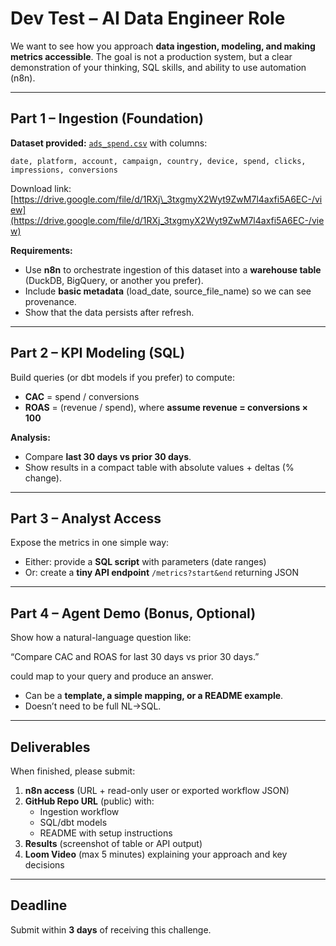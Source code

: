# **Dev Test – AI Data Engineer Role**

We want to see how you approach **data ingestion, modeling, and making metrics accessible**. The goal is not a production system, but a clear demonstration of your thinking, SQL skills, and ability to use automation (n8n).

---

## **Part 1 – Ingestion (Foundation)**

**Dataset provided:** [`ads_spend.csv`](https://drive.google.com/file/d/1RXj_3txgmyX2Wyt9ZwM7l4axfi5A6EC-/view) with columns:

```
date, platform, account, campaign, country, device, spend, clicks, impressions, conversions

```

Download link: [https://drive.google.com/file/d/1RXj\_3txgmyX2Wyt9ZwM7l4axfi5A6EC-/view](https://drive.google.com/file/d/1RXj_3txgmyX2Wyt9ZwM7l4axfi5A6EC-/view)

**Requirements:**

* Use **n8n** to orchestrate ingestion of this dataset into a **warehouse table** (DuckDB, BigQuery, or another you prefer).  
* Include **basic metadata** (load\_date, source\_file\_name) so we can see provenance.  
* Show that the data persists after refresh.

---

## **Part 2 – KPI Modeling (SQL)**

Build queries (or dbt models if you prefer) to compute:

* **CAC** \= spend / conversions  
* **ROAS** \= (revenue / spend), where **assume revenue \= conversions × 100**

**Analysis:**

* Compare **last 30 days vs prior 30 days**.  
* Show results in a compact table with absolute values \+ deltas (% change).

---

## **Part 3 – Analyst Access**

Expose the metrics in one simple way:

* Either: provide a **SQL script** with parameters (date ranges)  
* Or: create a **tiny API endpoint** `/metrics?start&end` returning JSON

---

## **Part 4 – Agent Demo (Bonus, Optional)**

Show how a natural-language question like:

“Compare CAC and ROAS for last 30 days vs prior 30 days.”

could map to your query and produce an answer.

* Can be a **template, a simple mapping, or a README example**.  
* Doesn’t need to be full NL→SQL.

---

## **Deliverables**

When finished, please submit:

1. **n8n access** (URL \+ read-only user or exported workflow JSON)  
2. **GitHub Repo URL** (public) with:  
   * Ingestion workflow  
   * SQL/dbt models  
   * README with setup instructions  
3. **Results** (screenshot of table or API output)  
4. **Loom Video** (max 5 minutes) explaining your approach and key decisions

---

## **Deadline**

Submit within **3 days** of receiving this challenge.